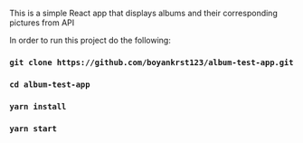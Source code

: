 This is a simple React app that displays albums and their corresponding pictures from API

In order to run this project do the following: 
### `git clone https://github.com/boyankrst123/album-test-app.git`
### `cd album-test-app`
### `yarn install`
### `yarn start`
